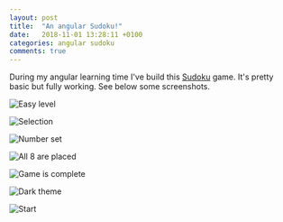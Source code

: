 ```yaml
---
layout: post
title:  "An angular Sudoku!"
date:   2018-11-01 13:28:11 +0100
categories: angular sudoku
comments: true
---
```

During my angular learning time I've build this [Sudoku](/sudoku) game.
It's pretty basic but fully working.
See below some screenshots.

![Easy level](/assets/sudoku-1.png 'Easy level')

![Selection](/assets/sudoku-2.png 'Selection')

![Number set](/assets/sudoku-3.png 'Number set')

![All 8 are placed](/assets/sudoku-4.png 'All 8 are placed')

![Game is complete](/assets/sudoku-5.png 'Game is complete')

![Dark theme](/assets/sudoku-6.png 'Dark theme')

![Start](/assets/sudoku-7.png 'Start')
